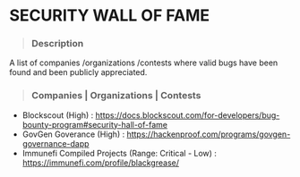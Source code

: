 # SECURITY WALL OF FAME

> ### Description 
A list of companies /organizations /contests where valid bugs have been found and been publicly appreciated.

> ### Companies | Organizations | Contests
- Blockscout (High) : https://docs.blockscout.com/for-developers/bug-bounty-program#security-hall-of-fame
- GovGen Goverance (High) : https://hackenproof.com/programs/govgen-governance-dapp
- Immunefi Compiled Projects (Range: Critical - Low) : https://immunefi.com/profile/blackgrease/
